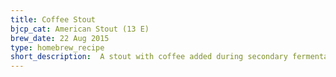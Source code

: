 ```yaml
---
title: Coffee Stout
bjcp_cat: American Stout (13 E)
brew_date: 22 Aug 2015
type: homebrew_recipe
short_description:  A stout with coffee added during secondary fermentation.
---
```

